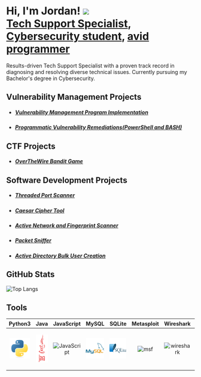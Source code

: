 <h1>Hi, I'm Jordan! <img src="https://media.giphy.com/media/hvRJCLFzcasrR4ia7z/giphy.gif" width="30px"/><br/><a href="https://www.linkedin.com/in/awl4114awl/">Tech Support Specialist</a>, <a href="https://tryhackme.com/p/awl4114awl">Cybersecurity student</a>, <a href="https://replit.com/@awl4114awl">avid programmer</a></h1>
Results-driven Tech Support Specialist with a proven track record in diagnosing and resolving diverse technical issues. Currently pursuing my Bachelor's degree in Cybersecurity.
<br />

<h2>Vulnerability Management Projects</h2>

  - ##### [Vulnerability Management Program Implementation](https://github.com/awl4114awl/vulnerability-management-program)
  - ##### [Programmatic Vulnerability Remediations(PowerShell and BASH)](https://github.com/awl4114awl/vulnerability-management-program)

<h2>CTF Projects</h2> 

  - ##### [OverTheWire Bandit Game](https://github.com/awl4114awl/bandit-wargame-solutions)

<h2>Software Development Projects</h2> 

  - ##### [Threaded Port Scanner](https://github.com/awl4114awl/Threaded-Port-Scanner)
  - ##### [Caesar Cipher Tool](https://github.com/awl4114awl/Caesar-Cipher-Tool)
  - ##### [Active Network and Fingerprint Scanner](https://github.com/awl4114awl/Active-Network-and-Fingerprint-Scanner)
  - ##### [Packet Sniffer](https://github.com/awl4114awl/Packet-Sniffer)
  - ##### [Active Directory Bulk User Creation](https://github.com/awl4114awl/AD_PS)

<h2>GitHub Stats</h2>

![Top Langs](https://github-readme-stats.vercel.app/api/top-langs?username=awl4114awl&langs_count=4&layout=compact&theme=react&bg_color=1F222E&title_color=68C3D4&icon_color=F8D866&border_color=1F222E&hide=JavaScript,CSS,Java,HTML,c%2B%2B,Ren'Py")
 
<h2>Tools</h2>

| Python3 | Java | JavaScript | MySQL | SQLite | Metasploit | Wireshark | Burpsuite | Netcat | Nmap |
|---------|------|------------|-------|--------|------------|-----------|-----------|--------|------|
| <p align="center"><img src="https://github.com/devicons/devicon/blob/master/icons/python/python-original.svg" title="Python" alt="Python" width="55" height="55"/> | <p align="center"><img src="https://github.com/devicons/devicon/blob/master/icons/java/java-plain-wordmark.svg" alt="Java" width="75" height="75"/> | <p align="center"><img src="https://github.com/canaleal/devicon/blob/new-icon-kali-linux/icons/javascript/javascript-original.svg" title="JavaScript" alt="JavaScript" width="55" height="55"/> | <img src="https://github.com/devicons/devicon/blob/master/icons/mysql/mysql-original-wordmark.svg" title="MySQL" alt="MySQL" width="55" height="55"/> | <img src="https://github.com/devicons/devicon/blob/master/icons/sqlite/sqlite-original-wordmark.svg" title="SQLite" alt="SQLite" width="55" height="55"/> | <p align="center"><img src="https://asset.brandfetch.io/idFlREP4Jj/idsR5UInMm.png?updated=1712244345166" alt="msf" width="55" height="55" /> | <p align="center"><img src="https://www.kali.org/tools/wireshark/images/wireshark-logo.svg" alt="wireshark" width="55" height="55" /> | <p align="center"><img src="https://www.kali.org/tools/burpsuite/images/burpsuite-logo.svg" alt="burp" width="55" height="55" /> | <p align="center"><img src="https://www.kali.org/tools/netcat/images/netcat-logo.svg" alt="netcat" width="55" height="55" /> | <p align="center"><img src="https://nmap.org/images/sitelogo-nmap.svg" alt="nmap" width="55" height="55" /> |

